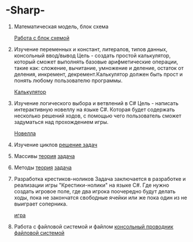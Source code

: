 # -Sharp-
1. Математическая модель, блок схема


   [Работа с блок схемой](схемы.docx)
   
2. Изучение переменных и констант, литералов, типов данных, консольный ввод/вывод
    Цель - создать простой калькулятор, который сможет выполнять базовые арифметические операции, такие как: сложение, вычитание, умножение и деление, остаток от деления, инкремент, декремент.Калькулятор должен быть прост и понять любому пользователю программы.
   
   [Калькулятор](ConsoleApp7)
   
3. Изучение логического выбора и ветвлений в C#
   Цель -  написать интерактивную новеллу на языке C#. Которая будет содержать несколько решений ходов, с помощью чего пользователь сможет задуматься над прохождением игры.
   
   [Новелла](ConsoleApp8)
   
4. Изучение циклов
   [решение задач](ConsoleApp11)
   
5. Массивы
   [теория](массивы.docx)
   [задача](ConsoleApp10)
   
6. Методы
   [теория](методы.docx)
   [задача](ConsoleApp9)

8. Разработка крестиков-ноликов
   Задача заключается в разработке и реализации игры "Крестики-нолики" на языке С#. Где нужно создать игровое поле, где два игрока поочередно будут делать ходы, пока не закончатся свободные ячейки или же пока один из не выиграет соперника.
   
   [игра](ConsoleApp12)

10. Работа с файловой системой и файлом
   [консольный проводник файловой системой](ConsoleApp13)
